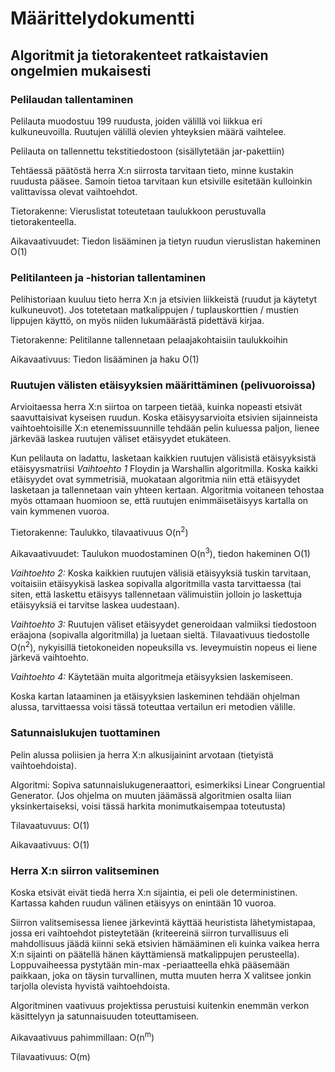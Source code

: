# Määrittelydokumentti

## Algoritmit ja tietorakenteet ratkaistavien ongelmien mukaisesti

### Pelilaudan tallentaminen

Pelilauta muodostuu 199 ruudusta, joiden välillä voi liikkua eri kulkuneuvoilla. Ruutujen välillä olevien yhteyksien määrä vaihtelee.

Pelilauta on tallennettu tekstitiedostoon (sisällytetään jar-pakettiin)

Tehtäessä päätöstä herra X:n siirrosta tarvitaan tieto, minne kustakin ruudusta pääsee. Samoin tietoa tarvitaan kun etsiville esitetään kulloinkin valittavissa olevat vaihtoehdot.

Tietorakenne: Vieruslistat toteutetaan taulukkoon perustuvalla tietorakenteella.

Aikavaativuudet: Tiedon lisääminen ja tietyn ruudun vieruslistan hakeminen O(1)

### Pelitilanteen ja -historian tallentaminen

Pelihistoriaan kuuluu tieto herra X:n ja etsivien liikkeistä (ruudut ja käytetyt kulkuneuvot). Jos totetetaan matkalippujen / tuplauskorttien / mustien lippujen käyttö, on myös niiden lukumäärästä pidettävä kirjaa.

Tietorakenne: Pelitilanne tallennetaan pelaajakohtaisiin taulukkoihin

Aikavaativuus: Tiedon lisääminen ja haku O(1)

### Ruutujen välisten etäisyyksien määrittäminen (pelivuoroissa)

Arvioitaessa herra X:n siirtoa on tarpeen tietää, kuinka nopeasti etsivät saavuttaisivat kyseisen ruudun. Koska etäisyysarvioita etsivien sijainneista vaihtoehtoisille X:n etenemissuunnille tehdään pelin kuluessa paljon, lienee järkevää laskea ruutujen väliset etäisyydet etukäteen.

Kun pelilauta on ladattu, lasketaan kaikkien ruutujen välisistä etäisyyksistä etäisyysmatriisi *Vaihtoehto 1* Floydin ja Warshallin algoritmilla. Koska kaikki etäisyydet ovat symmetrisiä, muokataan algoritmia niin että etäisyydet lasketaan ja tallennetaan vain yhteen kertaan. Algoritmia voitaneen tehostaa myös ottamaan huomioon se, että ruutujen enimmäisetäisyys kartalla on vain kymmenen vuoroa.

Tietorakenne: Taulukko, tilavaativuus O(n<sup>2</sup>)

Aikavaativuudet: Taulukon muodostaminen O(n<sup>3</sup>), tiedon hakeminen O(1)

*Vaihtoehto 2:* Koska kaikkien ruutujen välisiä etäisyyksiä tuskin tarvitaan, voitaisiin etäisyykisä laskea sopivalla algoritmilla vasta tarvittaessa (tai siten, että laskettu etäisyys tallennetaan välimuistiin jolloin jo laskettuja etäisyyksiä ei tarvitse laskea uudestaan).

*Vaihtoehto 3:* Ruutujen väliset etäisyydet generoidaan valmiiksi tiedostoon eräajona (sopivalla algoritmilla) ja luetaan sieltä. Tilavaativuus tiedostolle O(n<sup>2</sup>), nykyisillä tietokoneiden nopeuksilla vs. leveymuistin nopeus ei liene järkevä vaihtoehto.

*Vaihtoehto 4:* Käytetään muita algoritmeja etäisyyksien laskemiseen.

Koska kartan lataaminen ja etäisyyksien laskeminen tehdään ohjelman alussa, tarvittaessa voisi tässä toteuttaa vertailun eri metodien välille.

### Satunnaislukujen tuottaminen

Pelin alussa poliisien ja herra X:n alkusijainint arvotaan (tietyistä vaihtoehdoista).

Algoritmi: Sopiva satunnaislukugeneraattori, esimerkiksi Linear Congruential Generator. (Jos ohjelma on muuten jäämässä algoritmien osalta liian yksinkertaiseksi, voisi tässä harkita monimutkaisempaa toteutusta)

Tilavaatuvuus: O(1)

Aikavaativuus: O(1)


### Herra X:n siirron valitseminen

Koska etsivät eivät tiedä herra X:n sijaintia, ei peli ole deterministinen. Kartassa kahden ruudun välinen etäisyys on enintään 10 vuoroa.

Siirron valitsemisessa lienee järkevintä käyttää heuristista lähetymistapaa, jossa eri vaihtoehdot pisteytetään (kriteereinä siirron turvallisuus eli mahdollisuus jäädä kiinni sekä etsivien hämääminen eli kuinka vaikea herra X:n sijainti on päätellä hänen käyttämiensä matkalippujen perusteella). Loppuvaiheessa pystytään min-max -periaatteella ehkä pääsemään paikkaan, joka on täysin turvallinen, mutta muuten herra X valitsee jonkin tarjolla olevista hyvistä vaihtoehdoista.

Algoritminen vaativuus projektissa perustuisi kuitenkin enemmän verkon käsittelyyn ja satunnaisuuden toteuttamiseen.

Aikavaativuus pahimmillaan: O(n<sup>m</sup>)

Tilavaativuus: O(m)
